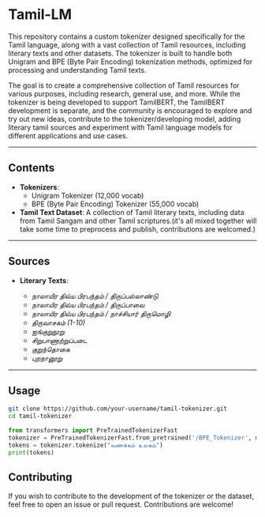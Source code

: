 # Tamil-LM


This repository contains a custom tokenizer designed specifically for the Tamil language, along with a vast collection of Tamil resources, including literary texts and other datasets. The tokenizer is built to handle both Unigram and BPE (Byte Pair Encoding) tokenization methods, optimized for processing and understanding Tamil texts.

The goal is to create a comprehensive collection of Tamil resources for various purposes, including research, general use, and more. While the tokenizer is being developed to support TamilBERT, the TamilBERT development is separate, and the community is encouraged to explore and try out new ideas, contribute to the tokenizer/developing model, adding literary tamil sources and experiment with Tamil language models for different applications and use cases.

---
## Contents

- **Tokenizers**: 
  - Unigram Tokenizer (12,000 vocab)
  - BPE (Byte Pair Encoding) Tokenizer (55,000 vocab)
- **Tamil Text Dataset**: A collection of Tamil literary texts, including data from Tamil Sangam and other Tamil scriptures.(it's all mixed together will take some time to preprocess and publish, contributions are welcomed.)

---

## Sources

- **Literary Texts**:

  - *நாலாயிர திவ்ய பிரபந்தம் / திருப்பல்லாண்டு*
  - *நாலாயிர திவ்ய பிரபந்தம் / திருப்பாவை*
  - *நாலாயிர திவ்ய பிரபந்தம் / நாச்சியார் திருமொழி*
  - *திருவாசகம் (1-10)*
  - *ஐங்குறுநூறு*
  - *சிறுபாணாற்றுப்படை*
  - *குறுந்தொகை*
  - *புறநானூறு*
---

## Usage

```bash
git clone https://github.com/your-username/tamil-tokenizer.git
cd tamil-tokenizer
```
``` python
from transformers import PreTrainedTokenizerFast
tokenizer = PreTrainedTokenizerFast.from_pretrained('/BPE_Tokenizer', model_max_length=512) ## Use Unigram_Tokenizer to use unigram tokenizer
tokens = tokenizer.tokenize("வணக்கம் உலகம்")
print(tokens)
```

## Contributing

If you wish to contribute to the development of the tokenizer or the dataset, feel free to open an issue or pull request. Contributions are welcome!
